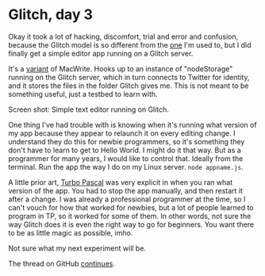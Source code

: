 # Glitch, day 3
Okay it took a lot of hacking, discomfort, trial and error and confusion, because the Glitch model is so different from the <a href="https://www.digitalocean.com/products/droplets/">one</a> I'm used to, but I did finally get a simple editor app running on a Glitch server. 

It's a <a href="http://macwrite.org/glitch/">variant</a> of MacWrite. Hooks up to an instance of "nodeStorage" running on the Glitch server, which in turn connects to Twitter for identity, and it stores the files in the folder Glitch gives me. This is not meant to be something useful, just a testbed to learn with.

Screen shot: Simple text editor running on Glitch.

One thing I've had trouble with is knowing when it's running what version of my app because they appear to relaunch it on every editing change. I understand they do this for newbie programmers, so it's something they don't have to learn to get to Hello World. I might do it that way. But as a programmer for many years, I would like to control that. Ideally from the terminal. Run the app the way I do on my Linux server. <code>node appname.js</code>.

A little prior art, <a href="https://en.wikipedia.org/wiki/Turbo_Pascal">Turbo Pascal</a> was very explicit in when you ran what version of the app. You had to stop the app manually, and then restart it after a change. I was already a professional programmer at the time, so I can't vouch for how that worked for newbies, but a lot of people learned to program in TP, so it worked for some of them. In other words, not sure the way Glitch does it is even the right way to go for beginners. You want there to be as little magic as possible, imho. 

Not sure what my next experiment will be. 

The thread on GitHub <a href="https://github.com/scripting/Scripting-News/issues/168">continues</a>. 

